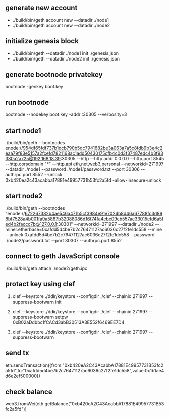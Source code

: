 ## generate new account
- ./build/bin/geth account new --datadir ./node1 
- ./build/bin/geth account new --datadir ./node2 
## initialize genesis block
- ./build/bin/geth --datadir ./node1 init ./genesis.json   
- ./build/bin/geth --datadir ./node2 init ./genesis.json   


## generate bootnode privatekey
bootnode -genkey boot.key

## run bootnode
bootnode --nodekey boot.key -addr :30305 --verbosity=3



## start node1
 ./build/bin/geth --bootnodes enode://954df65fdf737b1dcb790b5dc7941682be3a063a7a5c8fdb9b3e4c2eaa79f83e5157a2fcefd7821168ac1add50430175cfb4c0d3f37487edc4b3f93380a2a725@192.168.18.39:30305 --http --http.addr 0.0.0.0 --http.port 8545 --http.corsdomain "*" --http.api eth,net,web3,personal --networkid=271997 --datadir ./node1 --password ./node1/password.txt --port 30306  --authrpc.port 8552 --unlock 0xb420ea2c43acabba17881e49957731b53fc2a5fd -allow-insecure-unlock




## start node2
./build/bin/geth --bootnodes "enode://672267382b4ae546a471b5cf3984e91e7024b8d46a67788fc3d898bf7528a4b001fa9a5887b32088086d16f74fa4ebc09cb557ac33015efd6a5fed4b2faccc7b@127.0.0.1:30301"  --networkid=271997 --datadir ./node2  --miner.etherbase=0xafdd5d4be7b2c76471127ac6036c27f2fe1dc558 --mine --unlock 0xafdd5d4be7b2c76471127ac6036c27f2fe1dc558 --password ./node2/password.txt --port 30307  --authrpc.port 8552

## connect to geth JavaScript console
./build/bin/geth attach ./node2/geth.ipc      




## protact key using clef
1. clef --keystore ./ddir/keystore --configdir ./clef --chainid 271997 --suppress-bootwarn init

2. clef --keystore ./ddir/keystore --configdir ./clef --chainid 271997 --suppress-bootwarn setpw 0xB02aDdbbc1fCACd3abB30513A3E552f6469EE7D4   

3. clef --keystore ./ddir/keystore --configdir ./clef --chainid 271997 --suppress-bootwarn



## send tx
eth.sendTransaction({from:"0xb420eA2C43AcabbA17881E49957731B53fc2a5fd",to:"0xafdd5d4be7b2c76471127ac6036c27f2fe1dc558",value:0x1b1ae4d6e2ef500000})
## check balance
web3.fromWei(eth.getBalance("0xb420eA2C43AcabbA17881E49957731B53fc2a5fd"))